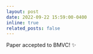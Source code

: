 ```yaml
---
layout: post
date: 2022-09-22 15:59:00-0400
inline: true
related_posts: false
---
```


Paper accepted to BMVC! :sparkles:
